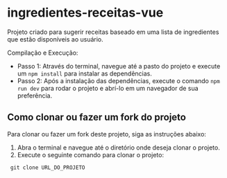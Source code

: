 # ingredientes-receitas-vue
Projeto criado para sugerir receitas baseado em uma lista de ingredientes que estão disponíveis ao usuário.

Compilação e Execução:
- Passo 1: Através do terminal, navegue até a pasto do projeto e execute um `npm install` para instalar as dependências.
- Passo 2: Após a instalação das dependências, execute o comando `npm run dev` para rodar o projeto e abrí-lo em um navegador de sua preferência.

## Como clonar ou fazer um fork do projeto

Para clonar ou fazer um fork deste projeto, siga as instruções abaixo:

1. Abra o terminal e navegue até o diretório onde deseja clonar o projeto.
2. Execute o seguinte comando para clonar o projeto:

` git clone URL_DO_PROJETO`
